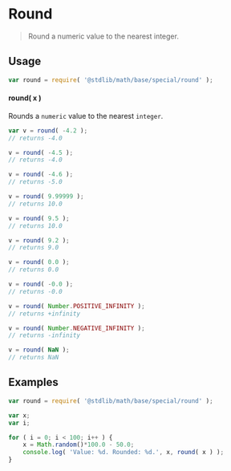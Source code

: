 Round
===
> Round a numeric value to the nearest integer.


<!-- <usage> -->
## Usage

``` javascript
var round = require( '@stdlib/math/base/special/round' );
```

#### round( x )

Rounds a `numeric` value to the nearest `integer`.

``` javascript
var v = round( -4.2 );
// returns -4.0

v = round( -4.5 );
// returns -4.0

v = round( -4.6 );
// returns -5.0

v = round( 9.99999 );
// returns 10.0

v = round( 9.5 );
// returns 10.0

v = round( 9.2 );
// returns 9.0

v = round( 0.0 );
// returns 0.0

v = round( -0.0 );
// returns -0.0

v = round( Number.POSITIVE_INFINITY );
// returns +infinity

v = round( Number.NEGATIVE_INFINITY );
// returns -infinity

v = round( NaN );
// returns NaN
```
<!-- </usage> -->


<!-- <examples> -->
## Examples

``` javascript
var round = require( '@stdlib/math/base/special/round' );

var x;
var i;

for ( i = 0; i < 100; i++ ) {
	x = Math.random()*100.0 - 50.0;
	console.log( 'Value: %d. Rounded: %d.', x, round( x ) );
}
```
<!-- </examples> -->


<!-- <links> -->
<!-- </links> -->

